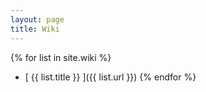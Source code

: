 ```yaml
---
layout: page
title: Wiki
---
```


{% for list in site.wiki %}
  * [ {{ list.title }} ]({{ list.url }})
{% endfor %}
